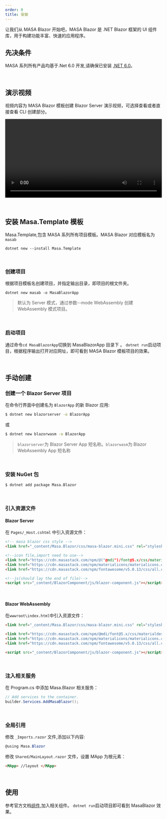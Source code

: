 ```yaml
---
order: 0
title: 安装
---
```


让我们从 MASA Blazor 开始吧，MASA Blazor 是 .NET Blazor 框架的 UI 组件库，用于构建功能丰富、快速的应用程序。

## 先决条件

MASA 系列所有产品均基于.Net 6.0 开发,请确保已安装 <a href="https://dotnet.microsoft.com/download/dotnet/6.0" target="_blank">.NET 6.0</a>。

<br/>

## 演示视频

视频内容为 MASA Blazor 模板创建 Blazor Server 演示视频，可选择查看或者直接查看 CLI 创建部分。

<video src="https://cdn.masastack.com/stack/images/website/masa-blazor/video.mp4" controls width="100%"></video>

<br/>

## 安装 Masa.Template 模板

Masa.Template,包含 MASA 系列所有项目模板。MASA Blazor 对应模板名为`masab`

```
dotnet new --install Masa.Template
```

<br/>


### 创建项目

根据项目模板名创建项目，并指定输出目录，即项目的根文件夹。

```
dotnet new masab -o MasaBlazorApp
```

> 默认为 Server 模式，通过参数--mode WebAssembly 创建 WebAssembly 模式项目。

<br/>

### 启动项目

通过命令`cd MasaBlazorApp`切换到 MasaBlazorApp 目录下 。
`dotnet run`启动项目，根据程序输出打开对应网址，即可看到 MASA Blazor 模板项目的效果。

<br/>


## 手动创建

### 创建一个 Blazor Server 项目

在命令行界面中创建名为 `BlazorApp` 的新 Blazor 应用:

```sh
$ dotnet new blazorserver -o BlazorApp
```

或

```sh
$ dotnet new blazorwasm -o BlazorApp
```

> `blazorserver`为 Blazor Server App 短名称。`blazorwasm`为 Blazor WebAssembly App 短名称

<br/>

### 安装 NuGet 包

```sh
$ dotnet add package Masa.Blazor
```

<br/>

### 引入资源文件

####  Blazor Server

在 `Pages/_Host.cshtml` 中引入资源文件：

```html
<!-- masa blazor css style -->
<link href="_content/Masa.Blazor/css/masa-blazor.mini.css" rel="stylesheet" />

<!--icon file,import need to use-->
<link href="https://cdn.masastack.com/npm/@("@mdi")/font@5.x/css/materialdesignicons.min.css" rel="stylesheet">
<link href="https://cdn.masastack.com/npm/materialicons/materialicons.css" rel="stylesheet">
<link href="https://cdn.masastack.com/npm/fontawesome/v5.0.13/css/all.css" rel="stylesheet">

<!--js(should lay the end of file)-->
<script src="_content/BlazorComponent/js/blazor-component.js"></script>
```

<br/>

#### Blazor WebAssembly

在`wwwroot\index.html`中引入资源文件：

```html
<link href="_content/Masa.Blazor/css/masa-blazor.mini.css" rel="stylesheet" />

<link href="https://cdn.masastack.com/npm/@mdi/font@5.x/css/materialdesignicons.min.css" rel="stylesheet">
<link href="https://cdn.masastack.com/npm/materialicons/materialicons.css" rel="stylesheet">
<link href="https://cdn.masastack.com/npm/fontawesome/v5.0.13/css/all.css" rel="stylesheet">

<script src="_content/BlazorComponent/js/blazor-component.js"></script>
```

<br/>

### 注入相关服务

在 Program.cs 中添加 Masa.Blazor 相关服务：

```c#
// Add services to the container.
builder.Services.AddMasaBlazor();
```

<br/>

### 全局引用

修改 `_Imports.razor` 文件,添加以下内容:

```c#
@using Masa.Blazor
```

修改 `Shared/MainLayout.razor` 文件，设置 MApp 为根元素：

```html
<MApp> //layout </MApp>
```

<br/>

## 使用

参考官方文档[组件](https://masa-blazor-docs-dev.lonsid.cn/components/application),加入相关组件。
`dotnet run`启动项目即可看到 MasaBlazor 效果。
